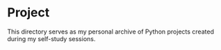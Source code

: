 # Project

This directory serves as my personal archive of Python projects created during my self-study sessions.
